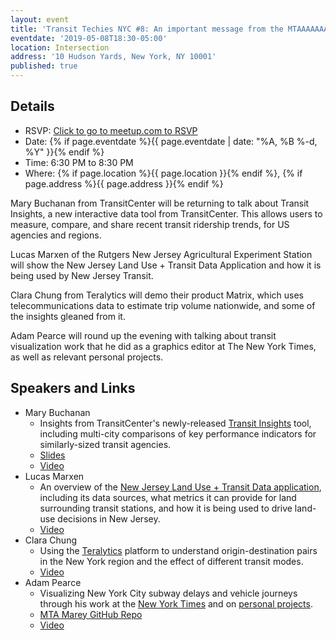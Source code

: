 ```yaml
---
layout: event
title: 'Transit Techies NYC #8: An important message from the MTAAAAAAAight'
eventdate: '2019-05-08T18:30-05:00'
location: Intersection
address: '10 Hudson Yards, New York, NY 10001'
published: true
---
```


## Details

- RSVP: [Click to go to meetup.com to RSVP](https://www.meetup.com/Transit-Techies-NYC/events/260083847/)
- Date: {% if page.eventdate %}{{ page.eventdate | date: "%A, %B %-d, %Y" }}{% endif %}
- Time: 6:30 PM to 8:30 PM
- Where: {% if page.location %}{{ page.location }}{% endif %}, {% if page.address %}{{ page.address }}{% endif %}

Mary Buchanan from TransitCenter will be returning to talk about Transit Insights, a new interactive data tool from TransitCenter. This allows users to measure, compare, and share recent transit ridership trends, for US agencies and regions.

Lucas Marxen of the Rutgers New Jersey Agricultural Experiment Station will show the New Jersey Land Use + Transit Data Application and how it is being used by New Jersey Transit.

Clara Chung from Teralytics will demo their product Matrix, which uses telecommunications data to estimate trip volume nationwide, and some of the insights gleaned from it.

Adam Pearce will round up the evening with talking about transit visualization work that he did as a graphics editor at The New York Times, as well as relevant personal projects.

## Speakers and Links

- Mary Buchanan
  - Insights from TransitCenter's newly-released [Transit Insights](http://insights.transitcenter.org/) tool, including multi-city comparisons of key performance indicators for similarly-sized transit agencies.
  - [Slides](/presentations/2019-05-08_Buchanan_TransitInsights.pdf)
  - [Video](https://www.youtube.com/watch?v=EvjgMr46LTY)
- Lucas Marxen
  - An overview of the [New Jersey Land Use + Transit Data application](http://www.njlutrans.org/), including its data sources, what metrics it can provide for land surrounding transit stations, and how it is being used to drive land-use decisions in New Jersey.
  - [Video](https://www.youtube.com/watch?v=Bz1tKC6sS_U)
- Clara Chung
  - Using the [Teralytics](https://www.teralytics.net/) platform to understand origin-destination pairs in the New York region and the effect of different transit modes.
  - [Video](https://www.youtube.com/watch?v=9eVv2B9hO4g)
- Adam Pearce
  - Visualizing New York City subway delays and vehicle journeys through his work at the [New York Times](https://www.nytimes.com/interactive/2018/05/09/nyregion/subway-crisis-mta-decisions-signals-rules.html) and on [personal projects](https://roadtolarissa.com/mta-marey/).
  - [MTA Marey GitHub Repo](https://github.com/1wheel/stringline-status)
  - [Video](https://www.youtube.com/watch?v=V6U2Kvw8FaU)
